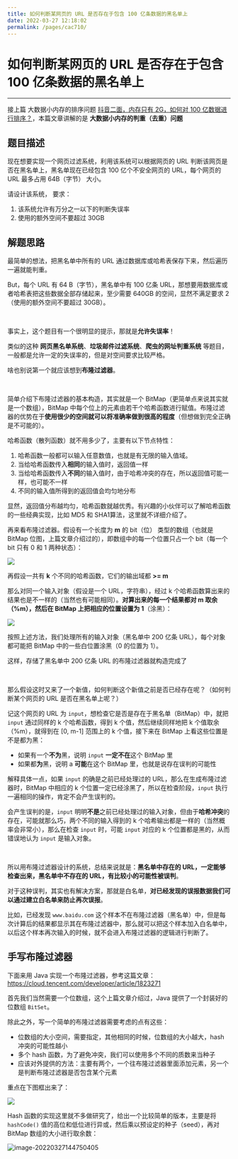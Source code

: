 ```yaml
---
title: 如何判断某网页的 URL 是否存在于包含 100 亿条数据的黑名单上
date: 2022-03-27 12:18:02
permalink: /pages/cac710/
---
```

# 如何判断某网页的 URL 是否存在于包含 100 亿条数据的黑名单上

---

接上篇 大数据小内存的排序问题 [抖音二面，内存只有 2G，如何对 100 亿数据进行排序？](https://mp.weixin.qq.com/s/rMqcAxahkNvtIYs1CBIxag)，本篇文章讲解的是 **大数据小内存的判重（去重）问题** 

## 题目描述

现在想要实现一个网页过滤系统，利用该系统可以根据网页的 URL 判断该网页是否在黑名单上，黑名单现在已经包含 100 亿个不安全网页的 URL，每个网页的 URL 最多占用 64B（字节） 大小。

请设计该系统， 要求：

1. 该系统允许有万分之一以下的判断失误率
2. 使用的额外空间不要超过 30GB

## 解题思路

最简单的想法，把黑名单中所有的 URL 通过数据库或哈希表保存下来，然后遍历一遍就能判重。

But，每个 URL 有 64 B（字节），黑名单中有 100 亿条 URL，那想要用数据库或者哈希表把这些数据全部存储起来，至少需要 640GB 的空间，显然不满足要求 2（使用的额外空间不要超过 30GB）。

<br>

事实上，这个题目有一个很明显的提示，那就是**允许失误率**！

类似的这种 **网页黑名单系统**、**垃圾邮件过滤系统**、**爬虫的网址判重系统** 等题目，一般都是允许一定的失误率的，但是对空间要求比较严格。

啥也别说第一个就应该想到**布隆过滤器**。

<br>

简单介绍下布隆过滤器的基本构造，其实就是一个 BitMap（更简单点来说其实就是一个数组），BitMap 中每个位上的元素由若干个哈希函数进行赋值。布隆过滤器的优势在于**使用很少的空间就可以将准确率做到很高的程度**（但想做到完全正确是不可能的）。

哈希函数（散列函数）就不用多少了，主要有以下节点特性：

1. 哈希函数一般都可以输入任意数值，也就是有无限的输入值域。 
2. 当给哈希函数传入**相同**的输入值时，返回值一样
3. 当给哈希函数传入**不同**的输入值时，由于哈希冲突的存在，所以返回值可能一样，也可能不一样
4. 不同的输入值所得到的返回值会均匀地分布

显然，返回值分布越均匀，哈希函数就越优秀。有兴趣的小伙伴可以了解哈希函数的一些经典实现，比如 MD5 和 SHA1算法，这里就不详细介绍了。

再来看布隆过滤器。假设有一个长度为 **m** 的 bit（位） 类型的数组（也就是 BitMap 位图，上篇文章介绍过的），即数组中的每一个位置只占一个 bit（每一个 bit 只有 0 和 1 两种状态）：

![](https://cs-wiki.oss-cn-shanghai.aliyuncs.com/img/20220327130610.png)

再假设一共有 **k** 个不同的哈希函数，它们的输出域都 **>= m**

那么对同一个输入对象（假设是一个 URL，字符串），经过 k 个哈希函数算出来的结果也是不一样的（当然也有可能相同）。**对算出来的每一个结果都对 m 取余（%m），然后在 BitMap 上把相应的位置设置为 1**（涂黑）：

![](https://cs-wiki.oss-cn-shanghai.aliyuncs.com/img/20220327130846.png)

按照上述方法，我们处理所有的输入对象（黑名单中 200 亿条 URL），每个对象都可能把 BitMap 中的一些白位置涂黑（0 的位置为 1）。

这样，存储了黑名单中 200 亿条 URL 的布隆过滤器就构造完成了

<br>

那么假设这时又来了一个新值，如何判断这个新值之前是否已经存在呢？（如何判断某个网页的 URL 是否在黑名单上呢？）

记这个网页的 URL 为 `input`，想检查它是否是存在于黑名单（BitMap）中，就把 `input` 通过同样的 k 个哈希函数，得到 k 个值，然后继续同样地把 k 个值取余（%m），就得到在 [0, m-1] 范围上的 k 个值，接下来在 BitMap 上看这些位置是不是都为黑：

- 如果有一个**不为**黑，说明 `input` **一定不在**这个 BitMap 里
- 如果都**为**黑，说明 a **可能**在这个 BitMap 里，也就是说存在误判的可能性

解释具体一点，如果 `input` 的确是之前已经处理过的 URL，那么在生成布隆过滤器时，BitMap 中相应的 k 个位置一定已经涂黑了，所以在检查阶段，`input` 执行一遍相同的操作，肯定不会产生误判的。

会产生误判的是，`input` 明明**不是**之前已经处理过的输入对象，但由于**哈希冲突**的存在，可能就那么巧，两个不同的输入得到的 k 个哈希输出都是一样的（当然概率会非常小），那么在检查 `input` 时，可能 `input` 对应的 k 个位置都是黑的，从而错误地认为 `input` 是输入对象。

<br>

所以用布隆过滤器设计的系统，总结来说就是：**黑名单中存在的 URL，一定能够检查出来，黑名单中不存在的 URL，有比较小的可能性被误判**。

对于这种误判，其实也有解决方案，那就是白名单，**对已经发现的误报数据我们可以通过建立白名单来防止再次误报**。

比如，已经发现 `www.baidu.com` 这个样本不在布隆过滤器（黑名单）中，但是每次计算后的结果都显示其在布隆过滤器中，那么就可以把这个样本加入白名单中，以后这个样本再次输入的时候，就不会进入布隆过滤器的逻辑进行判断了。

## 手写布隆过滤器

下面来用 Java 实现一个布隆过滤器，参考这篇文章：https://cloud.tencent.com/developer/article/1823271

首先我们当然需要一个位数组，这个上篇文章介绍过，Java 提供了一个封装好的位数组 `BitSet`。

除此之外，写一个简单的布隆过滤器需要考虑的点有这些：

- 位数组的大小空间，需要指定，其他相同的时候，位数组的大小越大，hash 冲突的可能性越小
- 多个 hash 函数，为了避免冲突，我们可以使用多个不同的质数来当种子
- 应该对外提供的方法：主要有两个，一个往布隆过滤器里面添加元素，另一个是判断布隆过滤器是否包含某个元素

重点在下图框出来了：

![](https://cs-wiki.oss-cn-shanghai.aliyuncs.com/img/20220327145359.png)

Hash 函数的实现这里就不多做研究了，给出一个比较简单的版本，主要是将 `hashCode()` 值的高位和低位进行异或，然后乘以预设定的种子（seed），再对 BitMap 数组的大小进行取余数：

![image-20220327144750405](https://cs-wiki.oss-cn-shanghai.aliyuncs.com/img/20220327144750.png)
